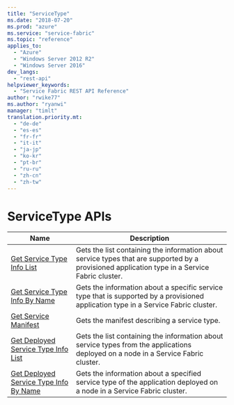 ```yaml
---
title: "ServiceType"
ms.date: "2018-07-20"
ms.prod: "azure"
ms.service: "service-fabric"
ms.topic: "reference"
applies_to: 
  - "Azure"
  - "Windows Server 2012 R2"
  - "Windows Server 2016"
dev_langs: 
  - "rest-api"
helpviewer_keywords: 
  - "Service Fabric REST API Reference"
author: "rwike77"
ms.author: "ryanwi"
manager: "timlt"
translation.priority.mt: 
  - "de-de"
  - "es-es"
  - "fr-fr"
  - "it-it"
  - "ja-jp"
  - "ko-kr"
  - "pt-br"
  - "ru-ru"
  - "zh-cn"
  - "zh-tw"
---
```

# ServiceType APIs

| Name | Description |
| --- | --- |
| [Get Service Type Info List](sfclient-api-getservicetypeinfolist.md) | Gets the list containing the information about service types that are supported by a provisioned application type in a Service Fabric cluster.<br/> |
| [Get Service Type Info By Name](sfclient-api-getservicetypeinfobyname.md) | Gets the information about a specific service type that is supported by a provisioned application type in a Service Fabric cluster.<br/> |
| [Get Service Manifest](sfclient-api-getservicemanifest.md) | Gets the manifest describing a service type.<br/> |
| [Get Deployed Service Type Info List](sfclient-api-getdeployedservicetypeinfolist.md) | Gets the list containing the information about service types from the applications deployed on a node in a Service Fabric cluster.<br/> |
| [Get Deployed Service Type Info By Name](sfclient-api-getdeployedservicetypeinfobyname.md) | Gets the information about a specified service type of the application deployed on a node in a Service Fabric cluster.<br/> |

